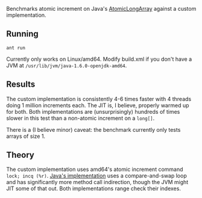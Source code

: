 Benchmarks atomic increment on Java's [AtomicLongArray](http://docs.oracle.com/javase/6/docs/api/java/util/concurrent/atomic/AtomicLongArray.html) against a custom implementation.

## Running ##

    ant run

Currently only works on Linux/amd64.
Modify build.xml if you don't have a JVM at `/usr/lib/jvm/java-1.6.0-openjdk-amd64`.

## Results ##

The custom implementation is consistently 4-6 times faster with 4 threads doing 1 million increments each. The JIT is, I believe, properly warmed up for both. Both implementations are (unsurprisingly) hundreds of times slower in this test than a non-atomic increment on a `long[]`.

There is a (I believe minor) caveat: the benchmark currently only tests arrays of size 1.

## Theory ##

The custom implementation uses amd64's atomic increment command `lock; incq (%r)`.
[Java's implementation](http://www.jarvana.com/jarvana/view/org/codehaus/jsr166-mirror/jsr166/1.7.0/jsr166-1.7.0-sources.jar!/java/util/concurrent/atomic/AtomicLongArray.java?format=ok) uses a compare-and-swap loop and has significantly more method call indirection, though the JVM might JIT some of that out.
Both implementations range check their indexes.
